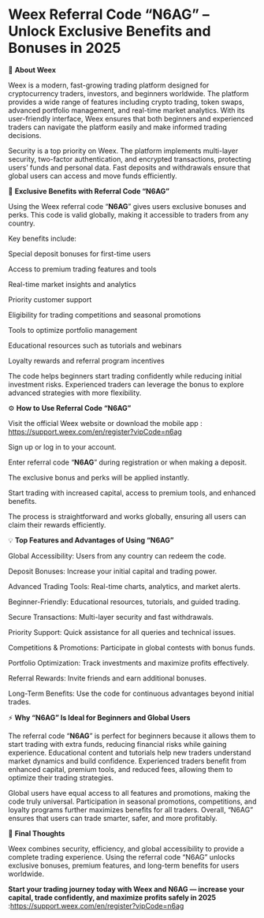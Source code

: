# Weex Referral Code “N6AG” – Unlock Exclusive Benefits and Bonuses in 2025

🔹 **About Weex**

Weex is a modern, fast-growing trading platform designed for cryptocurrency traders, investors, and beginners worldwide. The platform provides a wide range of features including crypto trading, token swaps, advanced portfolio management, and real-time market analytics. With its user-friendly interface, Weex ensures that both beginners and experienced traders can navigate the platform easily and make informed trading decisions.

Security is a top priority on Weex. The platform implements multi-layer security, two-factor authentication, and encrypted transactions, protecting users’ funds and personal data. Fast deposits and withdrawals ensure that global users can access and move funds efficiently.

🎁 **Exclusive Benefits with Referral Code “N6AG”**

Using the Weex referral code “**N6AG**” gives users exclusive bonuses and perks. This code is valid globally, making it accessible to traders from any country.

Key benefits include:

Special deposit bonuses for first-time users

Access to premium trading features and tools

Real-time market insights and analytics

Priority customer support

Eligibility for trading competitions and seasonal promotions

Tools to optimize portfolio management

Educational resources such as tutorials and webinars

Loyalty rewards and referral program incentives

The code helps beginners start trading confidently while reducing initial investment risks. Experienced traders can leverage the bonus to explore advanced strategies with more flexibility.

⚙️ **How to Use Referral Code “N6AG”**

Visit the official Weex website or download the mobile app : https://support.weex.com/en/register?vipCode=n6ag

Sign up or log in to your account.

Enter referral code “**N6AG**” during registration or when making a deposit.

The exclusive bonus and perks will be applied instantly.

Start trading with increased capital, access to premium tools, and enhanced benefits.

The process is straightforward and works globally, ensuring all users can claim their rewards efficiently.

💡 **Top Features and Advantages of Using “N6AG”**

Global Accessibility: Users from any country can redeem the code.

Deposit Bonuses: Increase your initial capital and trading power.

Advanced Trading Tools: Real-time charts, analytics, and market alerts.

Beginner-Friendly: Educational resources, tutorials, and guided trading.

Secure Transactions: Multi-layer security and fast withdrawals.

Priority Support: Quick assistance for all queries and technical issues.

Competitions & Promotions: Participate in global contests with bonus funds.

Portfolio Optimization: Track investments and maximize profits effectively.

Referral Rewards: Invite friends and earn additional bonuses.

Long-Term Benefits: Use the code for continuous advantages beyond initial trades.

⚡ **Why “N6AG” Is Ideal for Beginners and Global Users**

The referral code “**N6AG**” is perfect for beginners because it allows them to start trading with extra funds, reducing financial risks while gaining experience. Educational content and tutorials help new traders understand market dynamics and build confidence. Experienced traders benefit from enhanced capital, premium tools, and reduced fees, allowing them to optimize their trading strategies.

Global users have equal access to all features and promotions, making the code truly universal. Participation in seasonal promotions, competitions, and loyalty programs further maximizes benefits for all traders. Overall, “N6AG” ensures that users can trade smarter, safer, and more profitably.

🎯 **Final Thoughts**

Weex combines security, efficiency, and global accessibility to provide a complete trading experience. Using the referral code “N6AG” unlocks exclusive bonuses, premium features, and long-term benefits for users worldwide.

**Start your trading journey today with Weex and N6AG — increase your capital, trade confidently, and maximize profits safely in 2025** :https://support.weex.com/en/register?vipCode=n6ag
